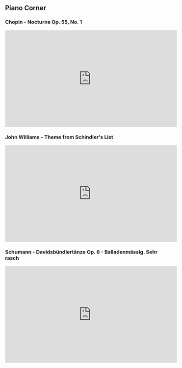 ## Piano Corner

### Chopin - Nocturne Op. 55, No. 1
<iframe width="560" height="315" src="https://www.youtube.com/embed/EZ2bvRiKcdA" frameborder="0" allow="accelerometer; autoplay; encrypted-media; gyroscope; picture-in-picture" allowfullscreen></iframe>

### John Williams - Theme from Schindler's List
<iframe width="560" height="315" src="https://www.youtube.com/embed/t3ESI9PghXc" frameborder="0" allow="accelerometer; autoplay; encrypted-media; gyroscope; picture-in-picture" allowfullscreen></iframe>

### Schumann - Davidsbündlertänze Op. 6 - Balladenmässig. Sehr rasch
<iframe width="560" height="315" src="https://www.youtube.com/embed/OGCufm9Jv_E" frameborder="0" allow="accelerometer; autoplay; encrypted-media; gyroscope; picture-in-picture" allowfullscreen></iframe>
